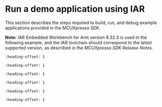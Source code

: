 # Run a demo application using IAR

This section describes the steps required to build, run, and debug example applications provided in the MCUXpresso SDK.

**Note:** IAR Embedded Workbench for Arm version 8.32.3 is used in the following example, and the IAR toolchain should correspond to the latest supported version, as described in the *MCUXpresso SDK Release Notes*.


```{include} build_an_example_application_002.md
:heading-offset: 1
```

```{include} run_an_example_application_002.md
:heading-offset: 1
```

```{include} build_a_multicore_example_application_003.md
:heading-offset: 1
```

```{include} run_a_multicore_example_application_001.md
:heading-offset: 1
```

```{include} build_a_trustzone_example_application.md
:heading-offset: 1
```

```{include} run_a_trustzone_example_application_003.md
:heading-offset: 1
```
